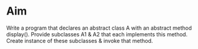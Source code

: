 # Aim
<p>
  Write a program that declares an abstract class A with an abstract method display(). Provide 
subclasses A1 & A2 that each implements this method. Create instance of these subclasses & 
invoke that method. 
</p>
